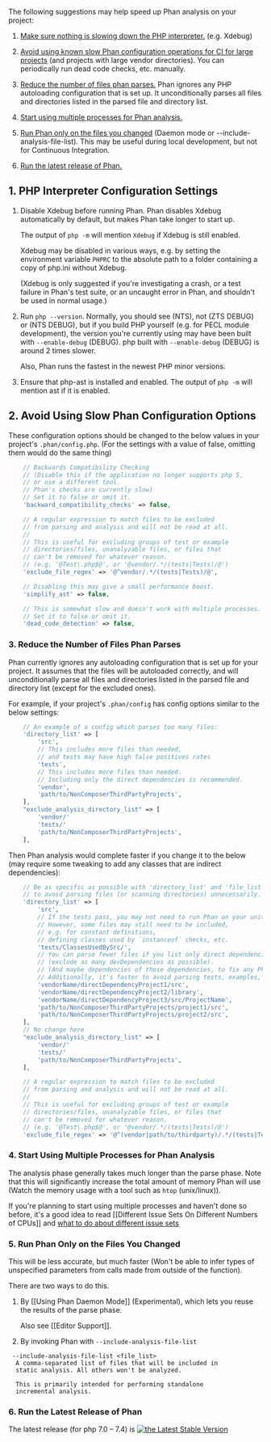The following suggestions may help speed up Phan analysis on your project:

1. [Make sure nothing is slowing down the PHP interpreter.](#1-php-configuration-options) (e.g. Xdebug)

2. [Avoid using known slow Phan configuration operations for CI for large projects](#2-avoid-using-slow-phan-configuration-options) (and projects with large vendor directories). You can periodically run dead code checks, etc. manually.

3. [Reduce the number of files phan parses.](#3-reduce-the-number-of-files-phan-parses) Phan ignores any PHP autoloading configuration that is set up. It unconditionally parses all files and directories listed in the parsed file and directory list.

4. [Start using multiple processes for Phan analysis.](#4-start-using-multiple-processes-for-phan-analysis)

5. [Run Phan only on the files you changed](#5-run-phan-only-on-the-files-you-changed) (Daemon mode or --include-analysis-file-list). This may be useful during local development, but not for Continuous Integration.

6. [Run the latest release of Phan.](#6-run-the-latest-release-of-phan)

## 1. PHP Interpreter Configuration Settings

1. Disable Xdebug before running Phan.
   Phan disables Xdebug automatically by default, but makes Phan take longer to start up.

   The output of `php -m` will mention `Xdebug` if Xdebug is still enabled.

   Xdebug may be disabled in various ways, e.g. by setting the environment variable `PHPRC` to the absolute path to a folder containing a copy of php.ini without Xdebug.

   (Xdebug is only suggested if you're investigating a crash, or a test failure in Phan's test suite, or an uncaught error in Phan, and shouldn't be used in normal usage.)
2. Run `php --version`. Normally, you should see (NTS), not (ZTS DEBUG) or (NTS DEBUG), but if you build PHP yourself (e.g. for PECL module development), the version you're currently using may have been built with `--enable-debug` (DEBUG).
   php built with `--enable-debug` (DEBUG) is around 2 times slower.

   Also, Phan runs the fastest in the newest PHP minor versions.
3. Ensure that php-ast is installed and enabled. The output of `php -m` will mention ast if it is enabled.

## 2. Avoid Using Slow Phan Configuration Options

These configuration options should be changed to the below values in your project's `.phan/config.php`. (For the settings with a value of false, omitting them would do the same thing)

```php
    // Backwards Compatibility Checking
    // (Disable this if the application no longer supports php 5,
    // or use a different tool.
    // Phan's checks are currently slow)
    // Set it to false or omit it.
    'backward_compatibility_checks' => false,

    // A regular expression to match files to be excluded
    // from parsing and analysis and will not be read at all.
    //
    // This is useful for excluding groups of test or example
    // directories/files, unanalyzable files, or files that
    // can't be removed for whatever reason.
    // (e.g. '@Test\.php$@', or '@vendor/.*/(tests|Tests)/@')
    'exclude_file_regex' => '@^vendor/.*/(tests|Tests)/@',

    // Disabling this may give a small performance boost.
    'simplify_ast' => false,

    // This is somewhat slow and doesn't work with multiple processes.
    // Set it to false or omit it.
    'dead_code_detection' => false,
```

### 3. Reduce the Number of Files Phan Parses

Phan currently ignores any autoloading configuration that is set up for your project.
It assumes that the files will be autoloaded correctly,
and will unconditionally parse all files and directories listed in the parsed file and directory list (except for the excluded ones).


For example, if your project's `.phan/config` has config options similar to the below settings:

```php
    // An example of a config which parses too many files:
    'directory_list' => [
        'src',
        // This includes more files than needed,
        // and tests may have high false positives rates
        'tests',
        // This includes more files than needed.
        // Including only the direct dependencies is recommended.
        'vendor',
        'path/to/NonComposerThirdPartyProjects',
    ],
    "exclude_analysis_directory_list" => [
        'vendor/'
        'tests/'
        'path/to/NonComposerThirdPartyProjects',
    ],
```

Then Phan analysis would complete faster if you change it to the below (may require some tweaking to add any classes that are indirect dependencies):

```php
    // Be as specific as possible with 'directory_list' and 'file_list'
    // to avoid parsing files (or scanning directories) unnecessarily.
    'directory_list' => [
        'src',
        // If the tests pass, you may not need to run Phan on your unit tests.
        // However, some files may still need to be included,
        // e.g. for constant definitions,
        // defining classes used by `instanceof` checks, etc.
        'tests/ClassesUsedBySrc/',
        // You can parse fewer files if you list only direct dependencies
        // (exclude as many devDependencies as possible).
        // (And maybe dependencies of those dependencies, to fix any Phan issues that show up.)
        // Additionally, it's faster to avoid parsing tests, examples, etc.
        'vendorName/directDependencyProject1/src',
        'vendorName/directDependencyProject2/library',
        'vendorName/directDependencyProject3/src/ProjectName',
        'path/to/NonComposerThirdPartyProjects/project1/src',
        'path/to/NonComposerThirdPartyProjects/project2/src',
    ],
    // No change here
    "exclude_analysis_directory_list" => [
        'vendor/'
        'tests/'
        'path/to/NonComposerThirdPartyProjects',
    ],

    // A regular expression to match files to be excluded
    // from parsing and analysis and will not be read at all.
    //
    // This is useful for excluding groups of test or example
    // directories/files, unanalyzable files, or files that
    // can't be removed for whatever reason.
    // (e.g. '@Test\.php$@', or '@vendor/.*/(tests|Tests)/@')
    'exclude_file_regex' => '@^(vendor|path/to/thirdparty)/.*/(tests|Tests|doc|examples)/@',
```

### 4. Start Using Multiple Processes for Phan Analysis

The analysis phase generally takes much longer than the parse phase.
Note that this will significantly increase the total amount of memory Phan will use (Watch the memory usage with a tool such as `htop` (unix/linux)).

If you're planning to start using multiple processes and haven't done so before, it's a good idea to read [[Different Issue Sets On Different Numbers of CPUs]] and [what to do about different issue sets](https://github.com/phan/phan/wiki/Different-Issue-Sets-On-Different-Numbers-of-CPUs#what-to-do-about-it)

### 5. Run Phan Only on the Files You Changed

This will be less accurate, but much faster (Won't be able to infer types of unspecified parameters from calls made from outside of the function).

There are two ways to do this.

1. By [[Using Phan Daemon Mode]] (Experimental), which lets you reuse the results of the parse phase.

   Also see [[Editor Support]].
2. By invoking Phan with `--include-analysis-file-list`

```
 --include-analysis-file-list <file_list>
  A comma-separated list of files that will be included in
  static analysis. All others won't be analyzed.

  This is primarily intended for performing standalone
  incremental analysis.
```

### 6. Run the Latest Release of Phan

The latest release (for php 7.0 – 7.4) is [![the Latest Stable Version](https://img.shields.io/packagist/v/phan/phan.svg)](https://packagist.org/packages/phan/phan)
